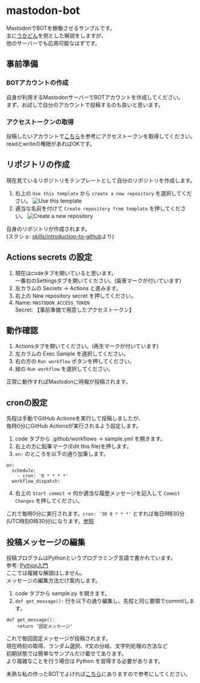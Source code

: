 ﻿# mastodon-bot  

MastodonでBOTを稼働させるサンプルです。  
主に[うかどん](https://ukadon.shillest.net/)を例とした解説をしますが、  
他のサーバーでも応用可能なはずです。  

## 事前準備  

### BOTアカウントの作成  

自身が利用するMastodonサーバーでBOTアカウントを作成してください。  
まず、お試しで自分のアカウントで投稿するのも良いと思います。  

### アクセストークンの取得  

投稿したいアカウントで[こちら](https://ukadon.shillest.net/@nikolat/109364410054265227)を参考にアクセストークンを取得してください。  
readとwriteの権限があればOKです。  

## リポジトリの作成

現在見ているリポジトリをテンプレートとして自分のリポジトリを作成します。  

1. 右上の `Use this template` から `create a new repository` を選択してください。
   ![Use this template](https://user-images.githubusercontent.com/1221423/169618716-fb17528d-f332-4fc5-a11a-eaa23562665e.png)
2. 適当な名前を付けて `Create repository from template` を押してください。
   ![Create a new repository](https://user-images.githubusercontent.com/1221423/169618722-406dc508-add4-4074-83f0-c7a7ad87f6f3.png)

自身のリポジトリが作成されます。  
(スクショ: [skills/introduction-to-github](https://github.com/skills/introduction-to-github)より)

## Actions secrets の設定

1. 現在はcodeタブを開いていると思います。  
   一番右のSettingsタブを開いてください。(歯車マークが付いています)
2. 左カラムの Secrets -> Actions と進みます。
3. 右上の New repository secret を押してください。
4. Name: `MASTODON_ACCESS_TOKEN`  
   Secret: 【事前準備で用意したアクセストークン】

## 動作確認

1. Actionsタブを開いてください。(再生マークが付いています)
2. 左カラムの Exec Sample を選択してください。
3. 右の方の `Run workflow` ボタンを押してください。
4. 緑の `Run workflow` を選択してください。

正常に動作すればMastodonに時報が投稿されます。

## cronの設定

先程は手動でGitHub Actionsを実行して投稿しましたが、  
毎時0分にGitHub Actionsが実行されるよう設定します。

1. code タブから .github/workflows -> sample.yml を開きます。
2. 右上の方に鉛筆マーク(Edit this file)を押します。
3. `on:` のところを以下の通り加筆します。
```
on:
  schedule:
    - cron: '0 * * * *'
  workflow_dispatch:
```
4. 右上の `Start commit` -> 何か適当な履歴メッセージを記入して `Commit Changes` を押してください。

これで毎時0分に実行されます。`cron: '30 0 * * *'` とすれば毎日9時30分(UTC時刻0時30分)になります。[参照](https://docs.github.com/en/actions/using-workflows/workflow-syntax-for-github-actions#onschedule)  

## 投稿メッセージの編集

投稿プログラムはPythonというプログラミング言語で書かれています。  
参考: [Python入門](https://www.javadrive.jp/python/)  
ここでは複雑な解説はしません。  
メッセージの編集方法だけ案内します。  

1. code タブから sample.py を開きます。
2. `def get_message():` 行を以下の通り編集し、先程と同じ要領でcommitします。

```
def get_message():
	return '固定メッセージ'
```
これで毎回固定メッセージが投稿されます。  
現在時刻の取得、ランダム選択、if文の分岐、文字列処理の方法など  
初期状態では簡単なサンプルだけ載せてあります。  
より複雑なことを行う場合は Python を習得する必要があります。  

未熟な私の作ったBOTでよければ[こちら](https://github.com/nikolat/potiboard-update-checker)にありますので参考にしてください。

